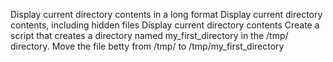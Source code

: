 Display current directory contents in a long format
Display current directory contents, including hidden files
Display current directory contents
Create a script that creates a directory named my_first_directory in the /tmp/ directory.
Move the file betty from /tmp/ to /tmp/my_first_directory
